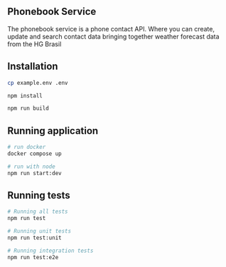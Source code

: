 ## Phonebook Service
The phonebook service is a phone contact API. Where you can create, 
update and search contact data bringing together weather forecast data from the HG Brasil 

## Installation
```bash
cp example.env .env

npm install

npm run build
```

## Running application
```bash
# run docker
docker compose up

# run with node
npm run start:dev
```

## Running tests
```bash
# Running all tests
npm run test

# Running unit tests
npm run test:unit

# Running integration tests
npm run test:e2e
```